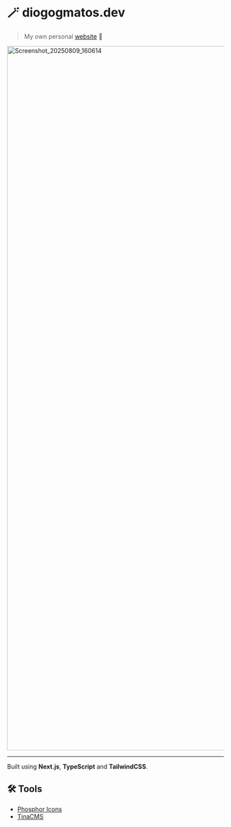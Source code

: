 # 🪄 diogogmatos.dev

> My own personal [website](https://diogogmatos.dev) 🔗

<img width="1542" height="1635" alt="Screenshot_20250809_160614" src="https://github.com/user-attachments/assets/b23a8171-215c-4dc5-a240-63671283caed" />

---

Built using **Next.js**, **TypeScript** and **TailwindCSS**.

## 🛠️ Tools

- [Phosphor Icons](https://phosphoricons.com)
- [TinaCMS](https://tina.io/)
